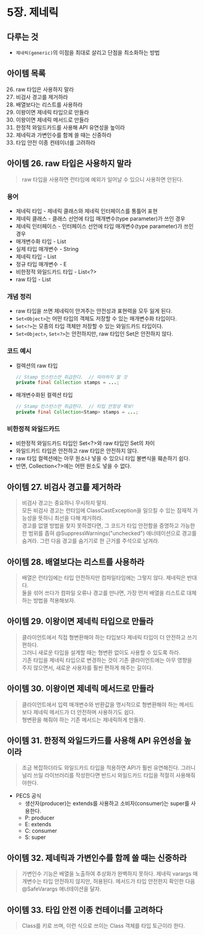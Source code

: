 # 5장. 제네릭
## 다루는 것
- `제네릭(generic)`의 이점을 최대로 살리고 단점을 최소화하는 방법

## 아이템 목록
26. raw 타입은 사용하지 말라
27. 비검사 경고를 제거하라
28. 배열보다는 리스트를 사용하라
29. 이왕이면 제네릭 타입으로 만들라
30. 이왕이면 제네릭 메서드로 만들라
31. 한정적 와일드카드를 사용해 API 유연성을 높이라
32. 제네릭과 가변인수를 함께 쓸 때는 신중하라
33. 타입 안전 이종 컨테이너를 고려하라

## 아이템 26. raw 타입은 사용하지 말라
> raw 타입을 사용하면 런타임에 예외가 일어날 수 있으니 사용하면 안된다.

### 용어
- 제네릭 타입 - 제네릭 클래스와 제네릭 인터페이스를 통틀어 표현
- 제네릭 클래스 - 클래스 선언에 타입 매개변수(type parameter)가 쓰인 경우
- 제네릭 인터페이스 - 인터페이스 선언에 타입 매개변수(type parameter)가 쓰인 경우
- 매개변수화 타입 - List<String>
- 실제 타입 매개변수 - String
- 제네릭 타입 - List<E>
- 정규 타입 매개변수 - E
- 비한정적 와일드카드 타입 - List<?>
- raw 타입 - List
 
### 개념 정리
- raw 타입을 쓰면 제네릭이 안겨주는 안전성과 표현력을 모두 잃게 된다.
- `Set<Object>`는 어떤 타입의 객체도 저장할 수 있는 매개변수화 타입이다.  
- `Set<?>`는 모종의 타입 객체만 저장할 수 있는 와일드카드 타입이다.  
- `Set<Object>`, `Set<?>`는 안전하지만, raw 타입인 Set은 안전하지 않다.

### 코드 예시
- 컬렉션의 raw 타입
  ```java
  // Stamp 인스턴스만 취급한다.  // 따라하지 말 것
  private final Collection stamps = ...;
  ```
- 매개변수화된 컬렉션 타입
  ```java
  // Stamp 인스턴스만 취급한다.  // 타입 안정성 확보!
  private final Collection<Stamp> stamps = ...;
  ```

### 비한정적 와일드카드
- 비한정적 와일드카드 타입인 Set<?>와 raw 타입인 Set의 차이
- 와일드카드 타입은 안전하고 raw 타입은 안전하지 않다.
- raw 타입 컬렉션에는 아무 원소나 넣을 수 있으니 타입 불변식을 훼손하기 쉽다.
- 반면, Collection<?>에는 어떤 원소도 넣을 수 없다.

## 아이템 27. 비검사 경고를 제거하라
> 비검사 경고는 중요하니 무시하지 말자.  
> 모든 비검사 경고는 런타임에 ClassCastException을 일으킬 수 있는 잠재적 가능성을 뜻하니 최선을 다해 제거하라.  
> 경고를 없앨 방법을 찾지 못하겠다면, 그 코드가 타입 안전함을 증명하고 가능한 한 범위를 좁혀 @SuppressWarnings("unchecked") 애너테이션으로 경고를 숨겨라.
> 그런 다음 경고를 숨기기로 한 근거를 주석으로 남겨라.

## 아이템 28. 배열보다는 리스트를 사용하라
> 배열은 런타임에는 타입 안전하지만 컴파일타임에는 그렇지 않다. 제네릭은 반대다.  
> 둘을 섞어 쓰다가 컴파일 오류나 경고를 만나면, 가장 먼저 배열을 리스트로 대체하는 방법을 적용해보자.

## 아이템 29. 이왕이면 제네릭 타입으로 만들라
> 클라이언트에서 직접 형변환해야 하는 타입보다 제네릭 타입이 더 안전하고 쓰기 편하다.  
> 그러니 새로운 타입을 설계할 때는 형변환 없이도 사용할 수 있도록 하라.  
> 기존 타입을 제네릭 타입으로 변경하는 것이 기존 클라이언트에는 아무 영향을 주지 않으면서, 새로운 사용자를 훨씬 편하게 해주는 길이다.

## 아이템 30. 이왕이면 제네릭 메서드로 만들라
> 클라이언트에서 입력 매개변수와 반환값을 명시적으로 형변환해야 하는 메서드보다 제네릭 메서드가 더 안전하며 사용하기도 쉽다.  
> 형변환을 해줘야 하는 기존 메서드는 제네릭하게 만들자.

## 아이템 31. 한정적 와일드카드를 사용해 API 유연성을 높이라
> 조금 복잡하더라도 와일드카드 타입을 적용하면 API가 훨씬 유연해진다.
> 그러니 널리 쓰일 라이브러리를 작성한다면 반드시 와일드카드 타입을 적절히 사용해줘야한다.

- PECS 공식
  - 생산자(producer)는 extends를 사용하고 소비자(consumer)는 super를 사용한다.
  - P: producer
  - E: extends
  - C: consumer
  - S: super

## 아이템 32. 제네릭과 가변인수를 함께 쓸 때는 신중하라
> 가변인수 기능은 배열을 노출하여 추상화가 완벽하지 못하다.
> 제네릭 varargs 매개변수는 타입 안전하지 않지만, 허용된다. 메서드가 타입 안전한지 확인한 다음 @SafeVarargs 애너테이션을 달자.

## 아이템 33. 타입 안전 이종 컨테이너를 고려하다
> Class를 키로 쓰며, 이런 식으로 쓰이는 Class 객체를 타입 토근이라 한다.